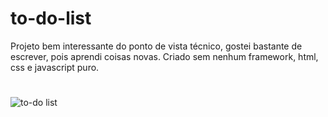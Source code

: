 # to-do-list
Projeto bem interessante do ponto de vista técnico, gostei bastante de escrever, pois aprendi coisas novas. Criado sem nenhum framework, html, css e javascript puro.
#
![to-do list](https://user-images.githubusercontent.com/88805398/156835980-6b042a65-ca2e-448f-a41a-e0d5a55cdd40.gif)
